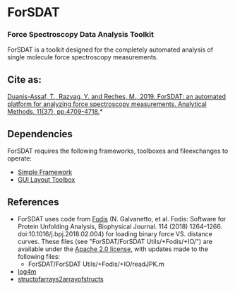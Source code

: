 # ForSDAT
### Force Spectroscopy Data Analysis Toolkit

ForSDAT is a toolkit designed for the completely automated analysis of single molecule force spectroscopy measurements.

## Cite as:
[Duanis-Assaf, T., Razvag, Y. and Reches, M., 2019. ForSDAT: an automated platform for analyzing force spectroscopy measurements. Analytical Methods, 11(37), pp.4709-4718.](https://pubs.rsc.org/en/content/articlehtml/2019/ay/c9ay01150a)*

## Dependencies
ForSDAT requires the following frameworks, toolboxes and fileexchanges to operate:
* [Simple Framework](https://github.com/TaDuAs/Simple)
* [GUI Layout Toolbox](https://www.mathworks.com/matlabcentral/fileexchange/47982-gui-layout-toolbox)

## References
* ForSDAT uses code from [Fodis](https://github.com/galvanetto/Fodis) (N. Galvanetto, et al. Fodis: Software for Protein Unfolding Analysis, Biophysical Journal. 114 (2018) 1264–1266. doi:10.1016/j.bpj.2018.02.004) for loading binary force VS. distance curves.
These files (see "ForSDAT/ForSDAT Utils/+Fodis/+IO/") are available under the [Apache 2.0 license](http://www.apache.org/licenses/LICENSE-2.0), with updates made to the following files:
  * ForSDAT/ForSDAT Utils/+Fodis/+IO/readJPK.m
* [log4m](https://www.mathworks.com/matlabcentral/fileexchange/37701-log4m-a-powerful-and-simple-logger-for-matlab)
* [structofarrays2arrayofstructs](https://www.mathworks.com/matlabcentral/fileexchange/40712-convert-from-a-structure-of-arrays-into-an-array-of-structures)

